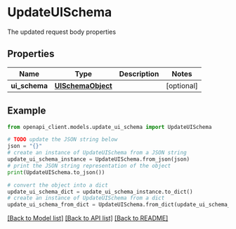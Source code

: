 # UpdateUISchema

The updated request body properties

## Properties

Name | Type | Description | Notes
------------ | ------------- | ------------- | -------------
**ui_schema** | [**UISchemaObject**](.md) |  | [optional] 

## Example

```python
from openapi_client.models.update_ui_schema import UpdateUISchema

# TODO update the JSON string below
json = "{}"
# create an instance of UpdateUISchema from a JSON string
update_ui_schema_instance = UpdateUISchema.from_json(json)
# print the JSON string representation of the object
print(UpdateUISchema.to_json())

# convert the object into a dict
update_ui_schema_dict = update_ui_schema_instance.to_dict()
# create an instance of UpdateUISchema from a dict
update_ui_schema_from_dict = UpdateUISchema.from_dict(update_ui_schema_dict)
```
[[Back to Model list]](../README.md#documentation-for-models) [[Back to API list]](../README.md#documentation-for-api-endpoints) [[Back to README]](../README.md)


